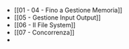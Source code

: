 - [[01 - 04 - Fino a Gestione Memoria]]
- [[05 - Gestione Input Output]]
- [[06 - Il File System]]
- [[07 - Concorrenza]]
- 